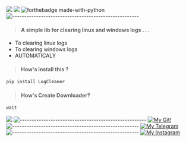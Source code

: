 

[![](https://img.shields.io/static/v1?label=OWNER&message=Mji~DarkPwn&color=black)]()
[![](https://img.shields.io/static/v1?label=Version&message=1.2.1&color=green)]()
![forthebadge made-with-python](http://ForTheBadge.com/images/badges/made-with-python.svg)
![-----------------------------------------------------](https://raw.githubusercontent.com/andreasbm/readme/master/assets/lines/rainbow.png)

> #### A simple lib for clearing linux and windows logs  . . .
  + To clearing linux logs
  + To clearing windows logs
  + AUTOMATICALY

> #### How's install this ?
```bash
pip install LogCleaner
```

> #### How's Create Downloader?

 ```python
 wait
```

[![](https://img.shields.io/static/v1?label=MJi&message=SocialAccounts&color=red)](http://127.0.0.1:9050)
![-----------------------------------------------------](https://raw.githubusercontent.com/andreasbm/readme/master/assets/lines/rainbow.png)
[![My Git!](https://img.shields.io/badge/GitHub-100000?style=for-the-badge&logo=github&logoColor=white)](https://github.com/c4ssif3r)
![-----------------------------------------------------](https://raw.githubusercontent.com/andreasbm/readme/master/assets/lines/rainbow.png)
[![My Telegram](https://img.shields.io/badge/Telegram-100000?style=for-the-badge&logo=telegram&logoColor=white)](https://t.me/ZeroFoo)
![-----------------------------------------------------](https://raw.githubusercontent.com/andreasbm/readme/master/assets/lines/rainbow.png)
[![My Instagram](https://img.shields.io/badge/Instagram-100000?style=for-the-badge&logo=instagram&logoColor=white)](https://instagram.com/Mji_Devil)
